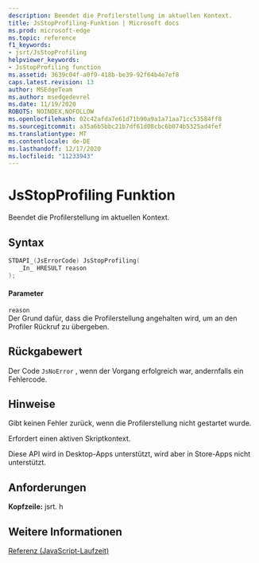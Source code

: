 ```yaml
---
description: Beendet die Profilerstellung im aktuellen Kontext.
title: JsStopProfiling-Funktion | Microsoft docs
ms.prod: microsoft-edge
ms.topic: reference
f1_keywords:
- jsrt/JsStopProfiling
helpviewer_keywords:
- JsStopProfiling function
ms.assetid: 3639c04f-a0f9-418b-be39-92f64b4e7ef8
caps.latest.revision: 13
author: MSEdgeTeam
ms.author: msedgedevrel
ms.date: 11/19/2020
ROBOTS: NOINDEX,NOFOLLOW
ms.openlocfilehash: 02c42afda7e61d71b90a9a1a71aa71cc53584ff8
ms.sourcegitcommit: a35a6b5bbc21b7df61d08cbc6b074b5325ad4fef
ms.translationtype: MT
ms.contentlocale: de-DE
ms.lasthandoff: 12/17/2020
ms.locfileid: "11233943"
---
```

# JsStopProfiling Funktion

Beendet die Profilerstellung im aktuellen Kontext.  
  
## Syntax  
  
```cpp  
STDAPI_(JsErrorCode) JsStopProfiling(  
   _In_ HRESULT reason  
);  
```  
  
#### Parameter  
 `reason`  
 Der Grund dafür, dass die Profilerstellung angehalten wird, um an den Profiler Rückruf zu übergeben.  
  
## Rückgabewert  
 Der Code `JsNoError` , wenn der Vorgang erfolgreich war, andernfalls ein Fehlercode.  
  
## Hinweise  
 Gibt keinen Fehler zurück, wenn die Profilerstellung nicht gestartet wurde.  
  
 Erfordert einen aktiven Skriptkontext.  
  
 Diese API wird in Desktop-Apps unterstützt, wird aber in Store-Apps nicht unterstützt.  
  
## Anforderungen  
 **Kopfzeile:** jsrt. h  
  
## Weitere Informationen  
 [Referenz (JavaScript-Laufzeit)](../chakra-hosting/reference-javascript-runtime.md)
